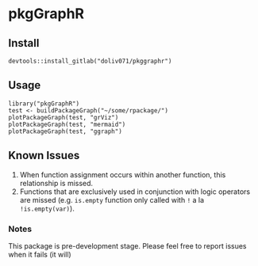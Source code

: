 # pkgGraphR

## Install

`devtools::install_gitlab("doliv071/pkggraphr")`

## Usage

```
library("pkgGraphR")
test <- buildPackageGraph("~/some/rpackage/")
plotPackageGraph(test, "grViz")
plotPackageGraph(test, "mermaid")
plotPackageGraph(test, "ggraph")
```

## Known Issues

1. When function assignment occurs within another function, this relationship is missed.  
2. Functions that are exclusively used in conjunction with logic operators are missed (e.g. `is.empty` function only called with `!` a la `!is.empty(var)`).  

### Notes

This package is pre-development stage. Please feel free to report issues when it fails (it will)

